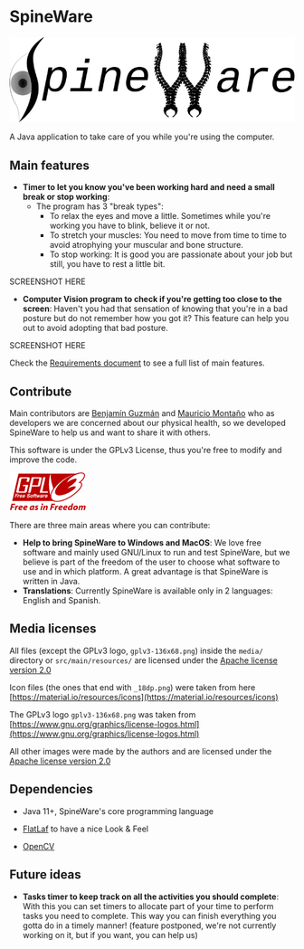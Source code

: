 # SpineWare

![SpineWare image](media/SpineWare.png)

A Java application to take care of you while you're using the computer.

## Main features

- **Timer to let you know you've been working hard and need a small break or stop working**:
	+ The program has 3 "break types":
		* To relax the eyes and move a little. Sometimes while you're working you have to blink, believe it or not.
		* To stretch your muscles: You need to move from time to time to avoid atrophying your muscular and bone structure.
		* To stop working: It is good you are passionate about your job but still, you have to rest a little bit.

SCREENSHOT HERE

- **Computer Vision program to check if you're getting too close to the screen**: Haven't you had that sensation of knowing that you're in a bad posture but do not remember how you got it? This feature can help you out to avoid adopting that bad posture.

SCREENSHOT HERE


Check the [Requirements document](requirements) to see a full list of main features.

## Contribute

Main contributors are [Benjamín Guzmán](https://github.com/BenjaminGuzman) and [Mauricio Montaño](https://github.com/Mauswoosh) who as developers we are concerned about our physical health, so we developed SpineWare to help us and want to share it with others.

This software is under the GPLv3 License, thus you're free to modify and improve the code.

![General Public License](media/gplv3-136x68.png)

There are three main areas where you can contribute:

- **Help to bring SpineWare to Windows and MacOS**: We love free software and mainly used GNU/Linux to run and test SpineWare, but we believe is part of the freedom of the user to choose what software to use and in which platform. A great advantage is that SpineWare is written in Java.
- **Translations**: Currently SpineWare is available only in 2 languages: English and Spanish.

## Media licenses

All files (except the GPLv3 logo, `gplv3-136x68.png`) inside the `media/` directory or `src/main/resources/` are licensed under the [Apache license version 2.0](https://www.apache.org/licenses/LICENSE-2.0.html)

Icon files (the ones that end with `_18dp.png`) were taken from here [https://material.io/resources/icons](https://material.io/resources/icons)

The GPLv3 logo `gplv3-136x68.png` was taken from [https://www.gnu.org/graphics/license-logos.html](https://www.gnu.org/graphics/license-logos.html)

All other images were made by the authors and are licensed under the [Apache license version 2.0](https://www.apache.org/licenses/LICENSE-2.0.html)


## Dependencies

- Java 11+, SpineWare's core programming language

- [FlatLaf](https://github.com/JFormDesigner/FlatLaf) to have a nice Look & Feel

- [OpenCV](https://github.com/opencv/opencv)

## Future ideas

- **Tasks timer to keep track on all the activities you should complete**: With this you can set timers to allocate part of your time to perform tasks you need to complete. This way you can finish everything you gotta do in a timely manner! (feature postponed, we're not currently working on it, but if you want, you can help us)